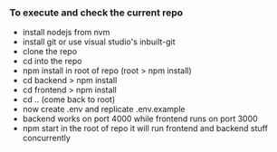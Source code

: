 ### To execute and check the current repo
- install nodejs from nvm
- install git or use visual studio's inbuilt-git
- clone the repo
- cd into the repo
- npm install in root of repo (root > npm install)
- cd backend > npm install
- cd frontend > npm install
- cd .. (come back to root)
- now create .env and replicate .env.example
- backend works on port 4000 while frontend runs on port 3000
- npm start in the root of repo it will run frontend and backend stuff concurrently
